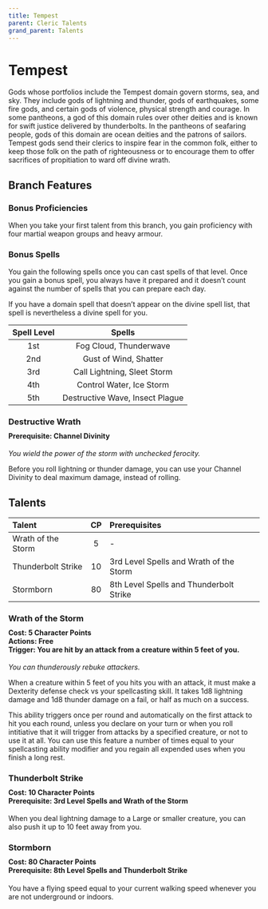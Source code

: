 ```yaml
---
title: Tempest
parent: Cleric Talents
grand_parent: Talents
---
```


# Tempest
Gods whose portfolios include the Tempest domain govern storms, sea, and sky. They include gods of lightning and thunder, gods of earthquakes, some fire gods, and certain gods of violence, physical strength and courage. In some pantheons, a god of this domain rules over other deities and is known for swift justice delivered by thunderbolts. In the pantheons of seafaring people, gods of this domain are ocean deities and the patrons of sailors. Tempest gods send their clerics to inspire fear in the common folk, either to keep those folk on the path of righteousness or to encourage them to offer sacrifices of propitiation to ward off divine wrath.

## Branch Features

### Bonus Proficiencies
When you take your first talent from this branch, you gain proficiency with four martial weapon groups and heavy armour.

### Bonus Spells
You gain the following spells once you can cast spells of that level. Once you gain a bonus spell, you always have it prepared and it doesn’t count against the number of spells that you can prepare each day.

If you have a domain spell that doesn’t appear on the divine spell list, that spell is nevertheless a divine spell for you.

| Spell Level | Spells |
|:-----------:|:------:|
| 1st | Fog Cloud, Thunderwave |
| 2nd | Gust of Wind, Shatter |
| 3rd | Call Lightning, Sleet Storm |
| 4th | Control Water, Ice Storm |
| 5th | Destructive Wave, Insect Plague |

### Destructive Wrath

<div style="margin-top:-10px;"></div>
 
#### **Prerequisite:** Channel Divinity
*You wield the power of the storm with unchecked ferocity.*

Before you roll lightning or thunder damage, you can use your Channel Divinity to deal maximum damage, instead of rolling.

## Talents

| Talent | CP | Prerequisites |
|:-------|:--:|:--------------|
| Wrath of the Storm | 5  | - |  
| Thunderbolt Strike | 10 | 3rd Level Spells and Wrath of the Storm |  
| Stormborn          | 80 | 8th Level Spells and Thunderbolt Strike |  

### Wrath of the Storm

<div style="margin-top:-10px;"></div>
 
#### **Cost:** 5 Character Points<br>**Actions:** Free<br>**Trigger:** You are hit by an attack from a creature within 5 feet of you.
*You can thunderously rebuke attackers.* 

When a creature within 5 feet of you hits you with an attack, it must make a Dexterity defense check vs your spellcasting skill. It takes 1d8 lightning damage and 1d8 thunder damage on a fail, or half as much on a success.

This ability triggers once per round and automatically on the first attack to hit you each round, unless you declare on your turn or when you roll intitiative that it will trigger from attacks by a specified creature, or not to use it at all. You can use this feature a number of times equal to your spellcasting ability modifier and you regain all expended uses when you finish a long rest.

### Thunderbolt Strike

<div style="margin-top:-10px;"></div>
 
#### **Cost:** 10 Character Points<br>**Prerequisite:** 3rd Level Spells and Wrath of the Storm
When you deal lightning damage to a Large or smaller creature, you can also push it up to 10 feet away from you.

### Stormborn
<div style="margin-top:-10px;"></div>
 
#### **Cost:** 80 Character Points<br>**Prerequisite:** 8th Level Spells and Thunderbolt Strike
You have a flying speed equal to your current walking speed whenever you are not underground or indoors.
